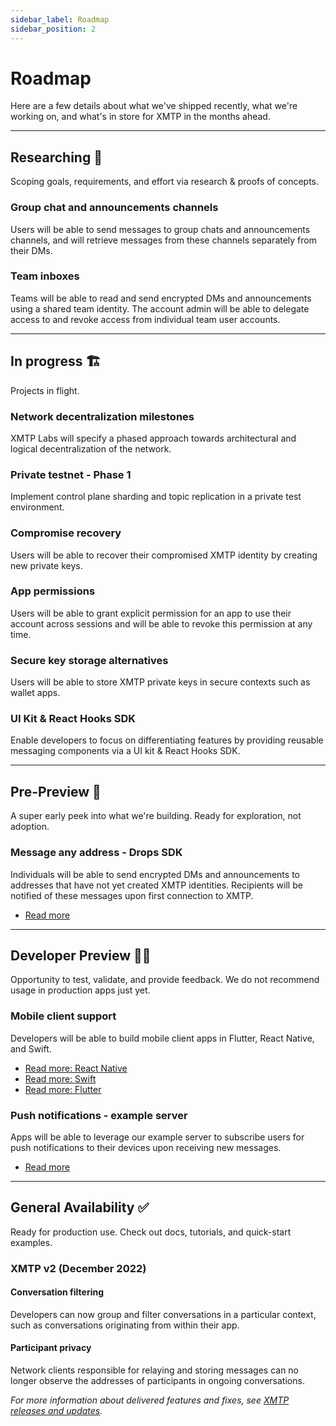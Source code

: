 ```yaml
---
sidebar_label: Roadmap
sidebar_position: 2
---
```


# Roadmap

Here are a few details about what we've shipped recently, what we're working on, and what's in store for XMTP in the months ahead.

---

## Researching 🔬

Scoping goals, requirements, and effort via research & proofs of concepts.

### Group chat and announcements channels

Users will be able to send messages to group chats and announcements channels, and will retrieve messages from these channels separately from their DMs.

### Team inboxes

Teams will be able to read and send encrypted DMs and announcements using a shared team identity. The account admin will be able to delegate access to and revoke access from individual team user accounts.

---

## In progress 🏗️

Projects in flight.

### Network decentralization milestones

XMTP Labs will specify a phased approach towards architectural and logical decentralization of the network.

### Private testnet - Phase 1

Implement control plane sharding and topic replication in a private test environment.

### Compromise recovery

Users will be able to recover their compromised XMTP identity by creating new private keys.

### App permissions

Users will be able to grant explicit permission for an app to use their account across sessions and will be able to revoke this permission at any time.

### Secure key storage alternatives

Users will be able to store XMTP private keys in secure contexts such as wallet apps.

### UI Kit & React Hooks SDK

Enable developers to focus on differentiating features by providing reusable messaging components via a UI kit & React Hooks SDK.

---

## Pre-Preview 👀

A super early peek into what we're building. Ready for exploration, not adoption.

### Message any address - Drops SDK

Individuals will be able to send encrypted DMs and announcements to addresses that have not yet created XMTP identities. Recipients will be notified of these messages upon first connection to XMTP.

- [Read more](https://github.com/xmtp/xmtp-memo-js)

---

## Developer Preview 🧑‍💻

Opportunity to test, validate, and provide feedback. We do not recommend usage in production apps just yet.

### Mobile client support

Developers will be able to build mobile client apps in Flutter, React Native, and Swift.

- [Read more: React Native](https://github.com/xmtp/xmtp-js/issues/170)
- [Read more: Swift](https://github.com/xmtp/xmtp-ios/issues/7)
- [Read more: Flutter](https://github.com/xmtp/xmtp-flutter/issues/4)

### Push notifications - example server

Apps will be able to leverage our example server to subscribe users for push notifications to their devices upon receiving new messages.

- [Read more](https://github.com/xmtp/example-notification-server-go)

---

## General Availability ✅

Ready for production use. Check out docs, tutorials, and quick-start examples.

### XMTP v2 (December 2022)

#### Conversation filtering

Developers can now group and filter conversations in a particular context, such as conversations originating from within their app.

#### Participant privacy

Network clients responsible for relaying and storing messages can no longer observe the addresses of participants in ongoing conversations.

_For more information about delivered features and fixes, see [XMTP releases and updates](/docs/dev-concepts/xmtp-releases)._

<!--
## Researching

Read the [XMTP litepaper]() to learn about key concepts on XMTP's research roadmap.
-->
